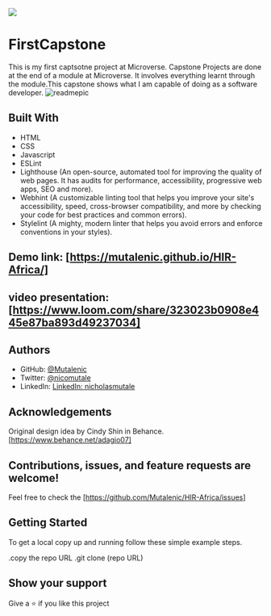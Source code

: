 ![](https://img.shields.io/badge/Microverse-blueviolet)

# FirstCapstone

This is my first captsotne project at Microverse. Capstone Projects are done at the end of a module at Microverse. It involves everything learnt through the module.This capstone shows what I am capable of doing as a software developer.
![readmepic](https://user-images.githubusercontent.com/19844175/153198479-3410f152-1d6e-48f2-a026-ba45daaac509.png)

## Built With

- HTML
- CSS
- Javascript
- ESLint
- Lighthouse (An open-source, automated tool for improving the quality of web pages. It has audits for performance, accessibility, progressive web apps, SEO and more).
- Webhint (A customizable linting tool that helps you improve your site's accessibility, speed, cross-browser compatibility, and more by checking your code for best practices and common errors).
- Stylelint (A mighty, modern linter that helps you avoid errors and enforce conventions in your styles).

## Demo link: [https://mutalenic.github.io/HIR-Africa/]

## video presentation:[https://www.loom.com/share/323023b0908e445e87ba893d49237034]

## Authors

- GitHub: [@Mutalenic](https://github.com/Mutalenic)
- Twitter: [@nicomutale](https://twitter.com/nicomutale)
- LinkedIn: [LinkedIn: nicholasmutale](https://www.linkedin.com/in/nicholas-mutale-715714124/)

## Acknowledgements
Original design idea by Cindy Shin in Behance.[https://www.behance.net/adagio07]

## Contributions, issues, and feature requests are welcome!

Feel free to check the [https://github.com/Mutalenic/HIR-Africa/issues]

## Getting Started

To get a local copy up and running follow these simple example steps.

.copy the repo URL
.git clone (repo URL)

## Show your support

Give a ⭐️ if you like this project
